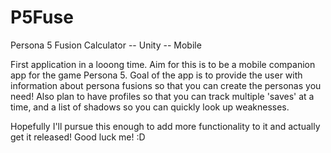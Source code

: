 # P5Fuse
Persona 5 Fusion Calculator -- Unity -- Mobile

First application in a looong time. Aim for this is to be a mobile companion app for the game Persona 5. Goal of the app is to provide the user with information about persona fusions so that you can create the personas you need! Also plan to have profiles so that you can track multiple 'saves' at a time, and a list of shadows so you can quickly look up weaknesses.

Hopefully I'll pursue this enough to add more functionality to it and actually get it released! Good luck me! :D
